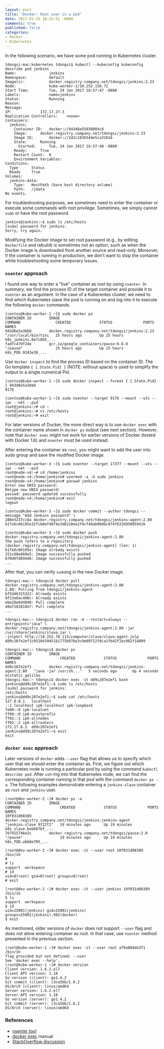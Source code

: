 ```yaml
---
layout: post
title: "Docker: Root user in a pod"
date: 2017-01-25 18:22:51 -0800
comments: true
published: false
categories: 
- Docker
- Kubernetes
---
```


In the following scenario, we have some pod running in Kubernetes cluster.

```
tdongsi-mac:kubernetes tdongsi$ kubectl --kubeconfig kubeconfig describe pod jenkins
Name:				jenkins
Namespace:			default
Image(s):			docker.registry.company.net/tdongsi/jenkins:2.23
Node:				kube-worker-1/10.252.158.72
Start Time:			Tue, 24 Jan 2017 16:57:47 -0800
Labels:				name=jenkins
Status:				Running
Reason:
Message:
IP:				172.17.27.3
Replication Controllers:	<none>
Containers:
  jenkins:
    Container ID:	docker://943d6e55038804c8
    Image:		docker.registry.company.net/tdongsi/jenkins:2.23
    Image ID:		docker://242c1836544e5ca31616
    State:		Running
      Started:		Tue, 24 Jan 2017 16:57:48 -0800
    Ready:		True
    Restart Count:	0
    Environment Variables:
Conditions:
  Type		Status
  Ready 	True
Volumes:
  jenkins-data:
    Type:	HostPath (bare host directory volume)
    Path:	/jdata
No events. 
```

For troubleshooting purposes, we sometimes need to enter the container or execute some commands with root privilege.
Sometimes, we simply cannot `sudo` or have the root password.

```
jenkins@jenkins:~$ sudo ls /etc/hosts
[sudo] password for jenkins:
Sorry, try again.
```

Modifying the Docker image to set root password (e.g., by editing `Dockerfile` and rebuild) is sometimes not an option, 
such as when the Docker image is downloaded from another source and read-only.
Moreover, if the container is running in production, we don't want to stop the container while troubleshooting some temporary issues.

### `nsenter` approach

I found one way to enter a "live" container as root by using `nsenter`.
In summary, we find the process ID of the target container and provide it to `nsenter` as an argument.
In the case of a Kuberentes cluster, we need to find which Kubernetes slave the pod is running on and log into it to execute the following `docker` commands.

``` plain Finding running container ID and name
[centos@kube-worker-1 ~]$ sudo docker ps
CONTAINER ID        IMAGE                                              COMMAND                CREATED             STATUS              PORTS               NAMES
943d6e5a3bb8        docker.registry.company.net/tdongsi/jenkins:2.23   "/usr/local/bin/tini   25 hours ago        Up 25 hours                             k8s_jenkins.6e7c865_...
fadfc479f24e        gcr.io/google_containers/pause:0.8.0               "/pause"               25 hours ago        Up 25 hours                             k8s_POD.9243e30_...
```

Use `docker inspect` to find the process ID based on the container ID.
The Go template `{ {.State.Pid} }` (NOTE: without space) is used to simplify the output to a single numerical Pid.

``` plain
[centos@kube-worker-1 ~]$ sudo docker inspect --format { {.State.Pid} } 943d6e5a3bb8
9176

[centos@kube-worker-1 ~]$ sudo nsenter --target 9176 --mount --uts --ipc --net --pid
root@jenkins:/# cd ~
root@jenkins:~# vi /etc/hosts
root@jenkins:~# exit
```

For later versions of Docker, the more direct way is to use `docker exec` with the container name shown in `docker ps` output (see next section). 
However, note that `docker exec` might not work for earlier versions of Docker (tested with Docker 1.6) and `nsenter` must be used instead.

After entering the container as `root`, you might want to add the user into sudo group and save the modified Docker image.

```
[centos@kube-worker-3 ~]$ sudo nsenter --target 17377 --mount --uts --ipc --net --pid
root@node-v4:~# cd /home/jenkins
root@node-v4:/home/jenkins# usermod -a -G sudo jenkins
root@node-v4:/home/jenkins# passwd jenkins
Enter new UNIX password:
Retype new UNIX password:
passwd: password updated successfully
root@node-v4:/home/jenkins# exit
logout

[centos@kube-worker-3 ~]$ sudo docker commit --author tdongsi --message "Add Jenkins password" \
280e5237cc6a docker.registry.company.net/tdongsi/jenkins-agent:2.80
b1fe6c66195e32fcb8ef4974e3d6228ee2f4cf46ab08dbc074f633d95005941b

[centos@kube-worker-3 ~]$ sudo docker push docker.registry.company.net/tdongsi/jenkins-agent:2.80
The push refers to a repository [docker.registry.company.net/tdongsi/jenkins-agent] (len: 1)
b1fe6c66195e: Image already exists
151c68e860a5: Image successfully pushed
670d6fd894d6: Image successfully pushed
...
```

After that, you can verify `sudo`ing in the new Docker image.

```
tdongsi-mac:~ tdongsi$ docker pull docker.registry.company.net/tdongsi/jenkins-agent:2.80
2.80: Pulling from tdongsi/jenkins-agent
bf5d46315322: Already exists
9f13e0ac480c: Already exists
ebe26e644840: Pull complete
40af181810e7: Pull complete
...

tdongsi-mac:~ tdongsi$ docker run -d --restart=always --entrypoint="java" \
docker.registry.company.net/tdongsi/jenkins-agent:2.80 -jar /usr/share/jenkins/slave.jar \
-jnlpUrl http://10.252.78.115/computer/slave/slave-agent.jnlp
dd9c207e2ef1c0520439451b1775b976e3c9e09712f8ca1fb42f1bc082f14809

tdongsi-mac:~ tdongsi$ docker ps
CONTAINER ID        IMAGE                                                    COMMAND                  CREATED             STATUS              PORTS               NAMES
dd9c207e2ef1        docker.registry.company.net/tdongsi/jenkins-agent:2.80   "java -jar /usr/sh..."   5 seconds ago       Up 4 seconds                            ecstatic_galileo
tdongsi-mac:~ tdongsi$ docker exec -it dd9c207e2ef1 bash
jenkins@dd9c207e2ef1:~$ sudo ls /etc/hosts
[sudo] password for jenkins:
/etc/hosts
jenkins@dd9c207e2ef1:~$ sudo cat /etc/hosts
127.0.0.1	localhost
::1	localhost ip6-localhost ip6-loopback
fe00::0	ip6-localnet
ff00::0	ip6-mcastprefix
ff02::1	ip6-allnodes
ff02::2	ip6-allrouters
172.17.0.2	dd9c207e2ef1
jenkins@dd9c207e2ef1:~$ exit
exit
```

### `docker exec` approach

Later versions of `docker` adds `--user` flag that allows us to specify which user that we should enter the container as. 
First, we figure out which Kubernetes node is running a particular pod by using the command `kubectl describe pod`. 
After `ssh`-ing into that Kubernetes node, we can find the corresponding container running in that pod with the command `docker ps -a`. 
The following examples demonstrate entering a `jenkins-slave` container as `root` and `jenkins` user.

``` plain Entering container 
[root@dev-worker-2 ~]# docker ps -a
CONTAINER ID        IMAGE                                                                        COMMAND                  CREATED             STATUS              PORTS               NAMES
10f031d08389        docker.registry.company.net/tdongsi/jenkins:jenkins-agent                    "jenkins-slave 9f22f2"   19 minutes ago      Up 19 minutes                           k8s_slave.beb667bf_...
767915746e2c        docker.registry.company.net/tdongsi/pause:2.0                                "/pause"                 19 minutes ago      Up 19 minutes                           k8s_POD.abb8e705_...

[root@dev-worker-2 ~]# docker exec -it --user root 10f031d08389 /bin/sh
#
# ls
support  workspace
# id
uid=0(root) gid=0(root) groups=0(root)
# exit

[root@dev-worker-2 ~]# docker exec -it --user jenkins 10f031d08389 /bin/sh
$ ls
support  workspace
$ id
uid=25001(jenkins) gid=25001(jenkins) groups=25001(jenkins),992(docker)
$ exit
```

As mentioned, older versions of `docker` does not support `--user` flag and does not allow entering container as root.
In that case, use `nsenter` method presented in the previous section.

``` plain Unsupported operation on Docker 1.6
[root@kube-worker-1 ~]# docker exec -it --user root af9a884eb3f1 /bin/sh
flag provided but not defined: --user
See 'docker exec --help'.
[root@kube-worker-1 ~]# docker version
Client version: 1.6.2.el7
Client API version: 1.18
Go version (client): go1.4.2
Git commit (client): c3ca5bb/1.6.2
OS/Arch (client): linux/amd64
Server version: 1.6.2.el7
Server API version: 1.18
Go version (server): go1.4.2
Git commit (server): c3ca5bb/1.6.2
OS/Arch (server): linux/amd64
```

### References

* [nsenter tool](https://github.com/jpetazzo/nsenter)
* [docker exec](https://docs.docker.com/engine/reference/commandline/exec/) manual
* [StackOverflow discussion](http://stackoverflow.com/questions/28721699/root-password-inside-a-docker-container)

